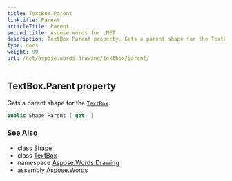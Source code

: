 ```yaml
---
title: TextBox.Parent
linktitle: Parent
articleTitle: Parent
second_title: Aspose.Words for .NET
description: TextBox Parent property. Gets a parent shape for the TextBox in C#.
type: docs
weight: 90
url: /net/aspose.words.drawing/textbox/parent/
---
```

## TextBox.Parent property

Gets a parent shape for the [`TextBox`](../).

```csharp
public Shape Parent { get; }
```

### See Also

* class [Shape](../../shape/)
* class [TextBox](../)
* namespace [Aspose.Words.Drawing](../../../aspose.words.drawing/)
* assembly [Aspose.Words](../../../)
